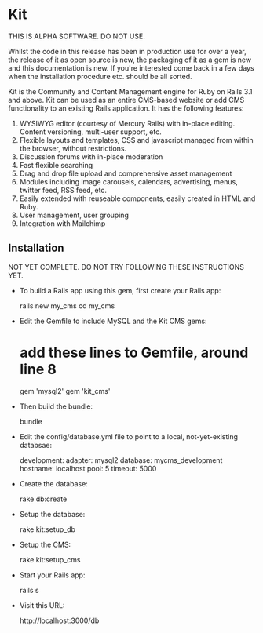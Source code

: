 Kit
===

THIS IS ALPHA SOFTWARE.  DO NOT USE.

Whilst the code in this release has been in production use for over a year, the release of it as open source is new, the packaging of it as a gem is new and this documentation is new.  If you're interested come back in a few days when the installation procedure etc. should be all sorted.  



Kit is the Community and Content Management engine for Ruby on Rails 3.1 and above.  Kit can be used as an entire CMS-based
website or add CMS functionality to an existing Rails application.  It has the following features:

1. WYSIWYG editor (courtesy of Mercury Rails) with in-place editing. Content versioning, multi-user support, etc.
2. Flexible layouts and templates, CSS and javascript managed from within the browser, without restrictions.
3. Discussion forums with in-place moderation
4. Fast flexible searching
5. Drag and drop file upload and comprehensive asset management
6. Modules including image carousels, calendars, advertising, menus, twitter feed, RSS feed, etc.
7. Easily extended with reuseable components, easily created in HTML and Ruby.
8. User management, user grouping
9. Integration with Mailchimp

Installation
------------

NOT YET COMPLETE. DO NOT TRY FOLLOWING THESE INSTRUCTIONS YET.

* To build a Rails app using this gem, first create your Rails app:

  rails new my_cms
  cd my_cms
  
* Edit the Gemfile to include MySQL and the Kit CMS gems:

  # add these lines to Gemfile, around line 8
  gem 'mysql2'
  gem 'kit_cms'
  
* Then build the bundle:

  bundle
  
* Edit the config/database.yml file to point to a local, not-yet-existing databsae:

  development:
  adapter: mysql2
  database: mycms_development
  hostname: localhost
  pool: 5
  timeout: 5000

* Create the database:

  rake db:create
  
* Setup the database:

  rake kit:setup_db
  
* Setup the CMS:

  rake kit:setup_cms
  
* Start your Rails app:

  rails s
  
* Visit this URL:

  http://localhost:3000/db
  
  
  






